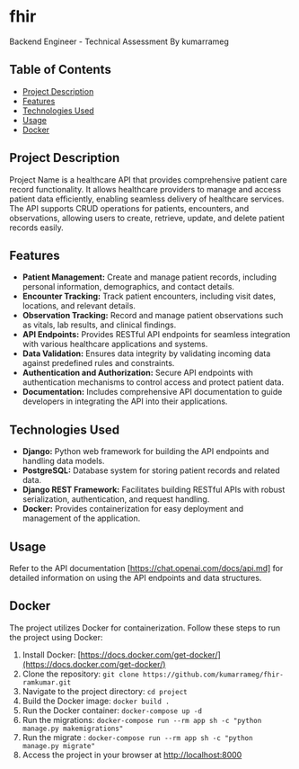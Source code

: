 # fhir
Backend Engineer - Technical Assessment By kumarrameg

## Table of Contents

- [Project Description](#project-description)
- [Features](#features)
- [Technologies Used](#technologies-used)
- [Usage](#usage)
- [Docker](#docker)

## Project Description

Project Name is a healthcare API that provides comprehensive patient care record functionality. It allows healthcare providers to manage and access patient data efficiently, enabling seamless delivery of healthcare services. The API supports CRUD operations for patients, encounters, and observations, allowing users to create, retrieve, update, and delete patient records easily.

## Features

- **Patient Management:** Create and manage patient records, including personal information, demographics, and contact details.
- **Encounter Tracking:** Track patient encounters, including visit dates, locations, and relevant details.
- **Observation Tracking:** Record and manage patient observations such as vitals, lab results, and clinical findings.
- **API Endpoints:** Provides RESTful API endpoints for seamless integration with various healthcare applications and systems.
- **Data Validation:** Ensures data integrity by validating incoming data against predefined rules and constraints.
- **Authentication and Authorization:** Secure API endpoints with authentication mechanisms to control access and protect patient data.
- **Documentation:** Includes comprehensive API documentation to guide developers in integrating the API into their applications.

## Technologies Used

- **Django:** Python web framework for building the API endpoints and handling data models.
- **PostgreSQL:** Database system for storing patient records and related data.
- **Django REST Framework:** Facilitates building RESTful APIs with robust serialization, authentication, and request handling.
- **Docker:** Provides containerization for easy deployment and management of the application.

## Usage

Refer to the API documentation [https://chat.openai.com/docs/api.md] for detailed information on using the API endpoints and data structures.

## Docker

The project utilizes Docker for containerization. Follow these steps to run the project using Docker:

1. Install Docker: [https://docs.docker.com/get-docker/](https://docs.docker.com/get-docker/)
2. Clone the repository: `git clone https://github.com/kumarrameg/fhir-ramkumar.git`
3. Navigate to the project directory: `cd project`
4. Build the Docker image: `docker build .`
5. Run the Docker container: `docker-compose up -d`
6. Run the migrations: `docker-compose run --rm app sh -c "python manage.py makemigrations" `
7. Run the migrate : `docker-compose run --rm app sh -c "python manage.py migrate" `
8. Access the project in your browser at [http://localhost:8000](http://localhost:8000)
